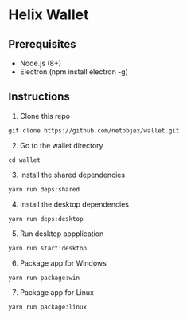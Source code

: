 # Helix Wallet


## Prerequisites

- Node.js (8+)
- Electron (npm install electron -g)

## Instructions

1. Clone this repo
```
git clone https://github.com/netobjex/wallet.git
```

2. Go to the wallet directory
```
cd wallet
```

3. Install the shared dependencies
```
yarn run deps:shared
```

4. Install the desktop dependencies
```
yarn run deps:desktop
```

5. Run desktop appplication
```
yarn run start:desktop
```

6. Package app for Windows

```
yarn run package:win
```
7. Package app for Linux

```
yarn run package:linux
```
